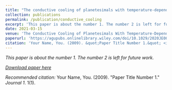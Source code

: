```yaml
---
title: "The conductive cooling of planetesimals with temperature-dependent properties"
collection: publications
permalink: /publication/conductive_cooling
excerpt: 'This paper is about the number 1. The number 2 is left for future work.'
date: 2021-03-15
venue: 'The Conductive Cooling of Planetesimals With Temperature-Dependent Properties'
paperurl: 'https://agupubs.onlinelibrary.wiley.com/doi/10.1029/2020JE006726'
citation: 'Your Name, You. (2009). &quot;Paper Title Number 1.&quot; <i>Journal 1</i>. 1(1).'
---
```


*This paper is about the number 1. The number 2 is left for future work.*

*[Download paper here](http://academicpages.github.io/files/paper1.pdf)*

*Recommended citation:* Your Name, You. (2009). "Paper Title Number 1." <i>Journal 1</i>. 1(1).
